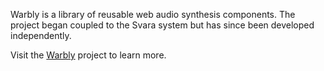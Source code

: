 Warbly is a library of reusable web audio synthesis components. The project began coupled to the Svara system but has since been developed independently.

Visit the [Warbly](https://github.com/warbly) project to learn more.
